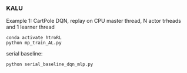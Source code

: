 
### KALU
Example 1: CartPole DQN, replay on CPU master thread, N actor trheads and 1 learner thread
```
conda activate htroRL
python mp_train_AL.py
```
serial baseline:
```
python serial_baseline_dqn_mlp.py
```